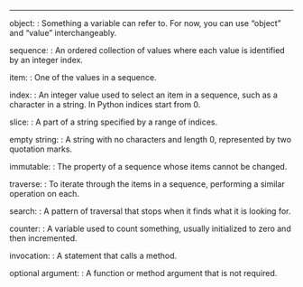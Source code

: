 --------

object:
:   Something a variable can refer to. For now, you can use “object” and “value” interchangeably.

sequence:
:   An ordered collection of values where each value is identified by an integer index.

item:
:   One of the values in a sequence.

index:
:   An integer value used to select an item in a sequence, such as a character in a string. In Python indices start from 0.

slice:
:   A part of a string specified by a range of indices.

empty string:
:   A string with no characters and length 0, represented by two quotation marks.

immutable:
:   The property of a sequence whose items cannot be changed.

traverse:
:   To iterate through the items in a sequence, performing a similar operation on each.

search:
:   A pattern of traversal that stops when it finds what it is looking for.

counter:
:   A variable used to count something, usually initialized to zero and then incremented.

invocation:
:   A statement that calls a method.

optional argument:
:   A function or method argument that is not required.

